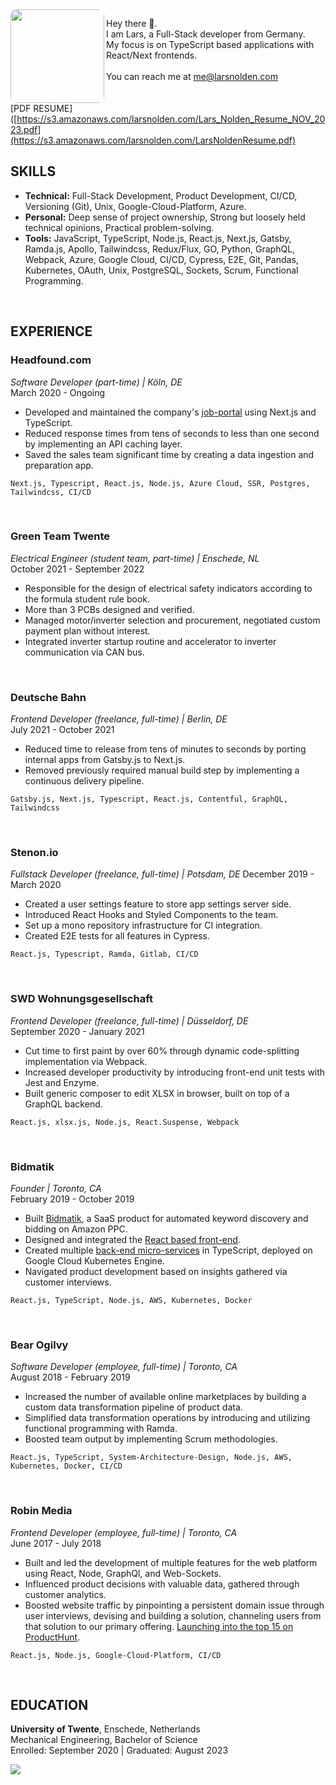 <img align="left" width="150" height="150" style="border-radius: 10px" src="https://s3.amazonaws.com/larsnolden.com/profile_pic.png" />

Hey there 👋.<br>
I am Lars, a Full-Stack developer from Germany.<br>
My focus is on TypeScript based applications with React/Next frontends.
<br>
<br>
You can reach me at <me@larsnolden.com>
<br>
<br>
<br>
[PDF RESUME]([https://s3.amazonaws.com/larsnolden.com/Lars_Nolden_Resume_NOV_2023.pdf](https://s3.amazonaws.com/larsnolden.com/LarsNoldenResume.pdf)

## SKILLS

- **Technical:** Full-Stack Development, Product Development, CI/CD, Versioning (Git), Unix, Google-Cloud-Platform, Azure.
- **Personal:** Deep sense of project ownership, Strong but loosely held technical opinions, Practical problem-solving.
- **Tools:** JavaScript, TypeScript, Node.js, React.js, Next.js, Gatsby, Ramda.js, Apollo, Tailwindcss, Redux/Flux, GO, Python, GraphQL, Webpack, Azure, Google Cloud, CI/CD, Cypress, E2E, Git, Pandas, Kubernetes, OAuth, Unix, PostgreSQL, Sockets, Scrum, Functional Programming.
<br>

## EXPERIENCE

### Headfound.com
*Software Developer (part-time) | Köln, DE*  
March 2020 - Ongoing
- Developed and maintained the company's [job-portal](https://jobs.headfound.com) using Next.js and TypeScript.
- Reduced response times from tens of seconds to less than one second by implementing an API caching layer.
- Saved the sales team significant time by creating a data ingestion and preparation app.

```
Next.js, Typescript, React.js, Node.js, Azure Cloud, SSR, Postgres, Tailwindcss, CI/CD
```
<br>

### Green Team Twente
*Electrical Engineer (student team, part-time) | Enschede, NL*  
October 2021 - September 2022
- Responsible for the design of electrical safety indicators according to the formula student rule book.
- More than 3 PCBs designed and verified.
- Managed motor/inverter selection and procurement, negotiated custom payment plan without interest.
- Integrated inverter startup routine and accelerator to inverter communication via CAN bus.

<br>

### Deutsche Bahn
*Frontend Developer (freelance, full-time) | Berlin, DE*  
July 2021 - October 2021
- Reduced time to release from tens of minutes to seconds by porting internal apps from Gatsby.js to Next.js.
- Removed previously required manual build step by implementing a continuous delivery pipeline.
```
Gatsby.js, Next.js, Typescript, React.js, Contentful, GraphQL, Tailwindcss
```

<br>

### Stenon.io
*Fullstack Developer (freelance, full-time) | Potsdam, DE*
December 2019 - March 2020
- Created a user settings feature to store app settings server side.
- Introduced React Hooks and Styled Components to the team.
- Set up a mono repository infrastructure for CI integration.
- Created E2E tests for all features in Cypress.

```
React.js, Typescript, Ramda, Gitlab, CI/CD
```

<br>

### SWD Wohnungsgesellschaft
*Frontend Developer (freelance, full-time) | Düsseldorf, DE*  
September 2020 - January 2021
- Cut time to first paint by over 60% through dynamic code-splitting implementation via Webpack.
- Increased developer productivity by introducing front-end unit tests with Jest and Enzyme.
- Built generic composer to edit XLSX in browser, built on top of a GraphQL backend.

```
React.js, xlsx.js, Node.js, React.Suspense, Webpack
```

<br>

### Bidmatik
*Founder | Toronto, CA*  
February 2019 - October 2019
- Built [Bidmatik](https://bidmatik.com), a SaaS product for automated keyword discovery and bidding on Amazon PPC.
- Designed and integrated the [React based front-end](https://github.com/larsnolden/bidmatik_client).
- Created multiple [back-end micro-services](https://github.com/larsnolden/bidmatik_user) in TypeScript, deployed on Google Cloud Kubernetes Engine.
- Navigated product development based on insights gathered via customer interviews.

```
React.js, TypeScript, Node.js, AWS, Kubernetes, Docker
```

<br>

### Bear Ogilvy
*Software Developer (employee, full-time) | Toronto, CA*  
August 2018 - February 2019
- Increased the number of available online marketplaces by building a custom data transformation pipeline of product data.
- Simplified data transformation operations by introducing and utilizing functional programming with Ramda.
- Boosted team output by implementing Scrum methodologies.

```
React.js, TypeScript, System-Architecture-Design, Node.js, AWS, Kubernetes, Docker, CI/CD
```

<br>

### Robin Media
*Frontend Developer (employee, full-time) | Toronto, CA*  
June 2017 - July 2018
- Built and led the development of multiple features for the web platform using React, Node, GraphQl, and Web-Sockets.
- Influenced product decisions with valuable data, gathered through customer analytics.
- Boosted website traffic by pinpointing a persistent domain issue through user interviews, devising and building a solution, channeling users from that solution to our primary offering. [Launching into the top 15 on ProductHunt](https://www.producthunt.com/products/robin-4#finder-2).

```
React.js, Node.js, Google-Cloud-Platform, CI/CD
```

<br>

## EDUCATION

**University of Twente**, Enschede, Netherlands  
Mechanical Engineering, Bachelor of Science  
Enrolled: September 2020 | Graduated: August 2023

[<img src="https://larsnolden.goatcounter.com/count?p=/main">]()
